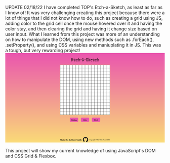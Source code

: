 UPDATE 02/18/22
I have completed TOP's Etch-a-Sketch, as least as far as I know of! It was very challenging creating this project because there were a lot of things that I did not know how to do, such as creating a grid using JS, adding color to the grid cell once the mouse hovered over it and having the color stay, and then clearing the grid and having it change size based on user input. What I learned from this project was more of an understanding on how to manipulate the DOM, using new methods such as .forEach(), .setProperty(), and using CSS variables and maniuplating it in JS. This was a tough, but very rewarding project!
<img src="./imgs/screenshot.PNG">

This project will show my current knowledge of using JavaScript's DOM and CSS Grid & Flexbox.
